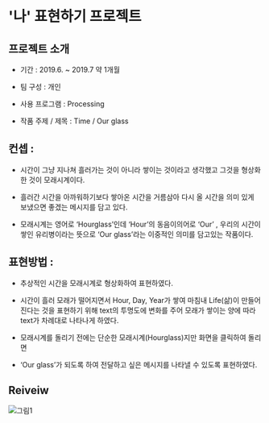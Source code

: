 # '나' 표현하기 프로젝트

## 프로젝트 소개
* 기간 : 2019.6. ~ 2019.7 약 1개월

* 팀 구성 : 개인

* 사용 프로그램 : Processing

* 작품 주제 / 제목 : Time / Our glass

## 컨셉 :
 
* 시간이 그냥 지나쳐 흘러가는 것이 아니라 쌓이는 것이라고 생각했고 그것을 형상화한 것이 모래시계이다.

* 흘러간 시간을 아까워하기보다 쌓아온 시간을 거름삼아 다시 올 시간을 의미 있게 보냈으면 좋겠는 메시지를 담고 있다.

* 모래시계는 영어로 ‘Hourglass’인데 ‘Hour’의 동음이의어로 ‘Our’ , 우리의 시간이 쌓인 유리병이라는 뜻으로 ‘Our glass’라는 이중적인 의미를 담고있는 작품이다.

## 표현방법 :
* 추상적인 시간을 모래시계로 형상화하여 표현하였다. 

* 시간이 흘러 모래가 떨어지면서 Hour, Day, Year가 쌓여 마침내 Life(삶)이 만들어진다는 것을 표현하기 위해 text의 투명도에 변화를 주어 모래가 쌓이는 양에 따라 text가 차례대로 나타나게 하였다. 

* 모래시계를 돌리기 전에는 단순한 모래시계(Hourglass)지만 화면을 클릭하여 돌리면
* ‘Our glass’가 되도록 하여 전달하고 싶은 메시지를 나타낼 수 있도록 표현하였다.

## Reiveiw
![그림1](https://user-images.githubusercontent.com/60181129/96371957-7d06c500-119f-11eb-95ec-9ebc8699c782.png)

